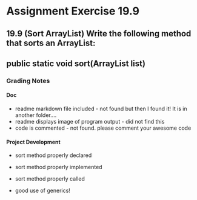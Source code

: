 # Assignment Exercise 19.9

## 19.9 (Sort ArrayList) Write the following method that sorts an ArrayList:

## public static <E> void sort(ArrayList<E> list)

### Grading Notes

#### Doc
- readme markdown file included - not found but then I found it! It is in another folder....
- readme displays image of program output - did not find this
- code is commented - not found. please comment your awesome code

#### Project Development

- sort method properly declared
- sort method properly implemented
- sort method properly called

- good use of generics!
